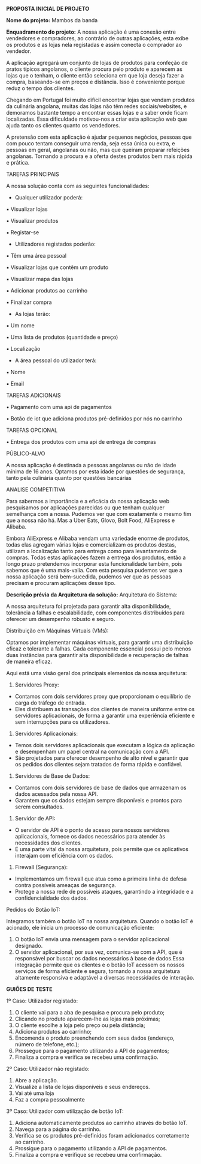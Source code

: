 **PROPOSTA INICIAL DE PROJETO**

**Nome do projeto:** Mambos da banda

**Enquadramento do projeto:** A nossa aplicação é uma conexão entre vendedores e compradores, ao contrário de outras aplicações, esta exibe os produtos e as lojas nela registadas e assim conecta o comprador ao vendedor.

A aplicação agregará um conjunto de lojas de produtos para confeção de pratos típicos angolanos, o cliente procura pelo produto e aparecem as lojas que o tenham, o cliente então seleciona em que loja deseja fazer a compra, baseando-se em preços e distância. Isso é conveniente porque reduz o tempo dos clientes.

Chegando em Portugal foi muito difícil encontrar lojas que vendam produtos da culinária angolana, muitas das lojas não têm redes sociais/websites, e demoramos bastante tempo a encontrar essas lojas e a saber onde ficam localizadas. Essa dificuldade motivou-nos a criar esta aplicação web que ajuda tanto os clientes quanto os vendedores.

A pretensão com esta aplicação é ajudar pequenos negócios, pessoas que com pouco tentam conseguir uma renda, seja essa única ou extra, e pessoas em geral, angolanas ou não, mas que queiram preparar refeições angolanas. Tornando a procura e a oferta destes produtos bem mais rápida e prática.

TAREFAS PRINCIPAIS

A nossa solução conta com as seguintes funcionalidades:

- Qualquer utilizador poderá:

▪ Visualizar lojas

▪ Visualizar produtos

▪ Registar-se


- Utilizadores registados poderão:

▪ Têm uma área pessoal

▪ Visualizar lojas que contêm um produto

▪ Visualizar mapa das lojas

▪ Adicionar produtos ao carrinho

▪ Finalizar compra


- As lojas terão:

▪ Um nome

▪ Uma lista de produtos (quantidade e preço)

▪ Localização


- A área pessoal do utilizador terá:

▪ Nome

▪ Email

TAREFAS ADICIONAIS

• Pagamento com uma api de pagamentos

• Botão de iot que adiciona produtos pré-definidos por nós no carrinho

TAREFAS OPCIONAL

• Entrega dos produtos com uma api de entrega de compras

PÚBLICO-ALVO

A nossa aplicação é destinada a pessoas angolanas ou não de idade mínima de 16 anos. Optamos por esta idade por questões de segurança, tanto pela culinária quanto por questões bancárias

ANALISE COMPETITIVA

Para sabermos a importância e a eficácia da nossa aplicação web pesquisamos por aplicações parecidas ou que tenham qualquer semelhança com a nossa. Pudemos ver que com exatamente o mesmo fim que a nossa não há. Mas a Uber Eats, Glovo, Bolt Food, AliExpress e Alibaba.

Embora AliExpress e Alibaba vendam uma variedade enorme de produtos, todas elas agregam várias lojas e comercializam os produtos destas, utilizam a localização tanto para entrega como para levantamento de compras. Todas estas aplicações fazem a entrega dos produtos, então a longo prazo pretendemos incorporar esta funcionalidade também, pois sabemos que é uma mais-valia. Com esta pesquisa pudemos ver que a nossa aplicação será bem-sucedida, pudemos ver que as pessoas precisam e procuram aplicações desse tipo.

**Descrição prévia da Arquitetura da solução:** Arquitetura do Sistema:

A nossa arquitetura foi projetada para garantir alta disponibilidade, tolerância a falhas e escalabilidade, com componentes distribuídos para oferecer um desempenho robusto e seguro.

Distribuição em Máquinas Virtuais (VMs):

Optamos por implementar máquinas virtuais, para garantir uma distribuição eficaz e tolerante a falhas. Cada componente essencial possui pelo menos duas instâncias para garantir alta disponibilidade e recuperação de falhas de maneira eficaz.

Aqui está uma visão geral dos principais elementos da nossa arquitetura:

1. Servidores Proxy:

- Contamos com dois servidores proxy que proporcionam o equilíbrio de carga do tráfego de entrada.
- Eles distribuem as transações dos clientes de maneira uniforme entre os servidores aplicacionais, de forma a garantir uma experiência eficiente e sem interrupções para os utilizadores.

1. Servidores Aplicacionais:

- Temos dois servidores aplicacionais que executam a lógica da aplicação e desempenham um papel central na comunicação com a API.
- São projetados para oferecer desempenho de alto nível e garantir que os pedidos dos clientes sejam tratados de forma rápida e confiável.

1. Servidores de Base de Dados:

- Contamos com dois servidores de base de dados que armazenam os dados acessados pela nossa API.
- Garantem que os dados estejam sempre disponíveis e prontos para serem consultados.

1. Servidor de API:

- O servidor de API é o ponto de acesso para nossos servidores aplicacionais, fornece os dados necessários para atender às necessidades dos clientes.
- É uma parte vital da nossa arquitetura, pois permite que os aplicativos interajam com eficiência com os dados.

1. Firewall (Segurança):

- Implementamos um firewall que atua como a primeira linha de defesa contra possíveis ameaças de segurança.
- Protege a nossa rede de possíveis ataques, garantindo a integridade e a confidencialidade dos dados.

Pedidos do Botão IoT:

Integramos também o botão IoT na nossa arquitetura. Quando o botão IoT é acionado, ele inicia um processo de comunicação eficiente:

1. O botão IoT envia uma mensagem para o servidor aplicacional designado.
2. O servidor aplicacional, por sua vez, comunica-se com a API, que é responsável por buscar os dados necessários à base de dados.Essa integração permite que os clientes e o botão IoT acessem os nossos serviços de forma eficiente e segura, tornando a nossa arquitetura altamente responsiva e adaptável a diversas necessidades de interação.


**GUIÕES DE TESTE**

1º Caso: Utilizador registado:

1. O cliente vai para a aba de pesquisa e procura pelo produto;
2. Clicando no produto aparecem-lhe as lojas mais próximas;
3. O cliente escolhe a loja pelo preço ou pela distância;
4. Adiciona produtos ao carrinho;
5. Encomenda o produto preenchendo com seus dados (endereço, número de telefone, etc.);
6. Prossegue para o pagamento utilizando a API de pagamentos;
7. Finaliza a compra e verifica se recebeu uma confirmação.

2º Caso: Utilizador não registado:

1. Abre a aplicação.
2. Visualize a lista de lojas disponíveis e seus endereços.
3. Vai até uma loja
4. Faz a compra pessoalmente

3º Caso: Utilizador com utilização de botão IoT:

1. Adiciona automaticamente produtos ao carrinho através do botão IoT.
2. Navega para a página do carrinho.
3. Verifica se os produtos pré-definidos foram adicionados corretamente ao carrinho.
4. Prossigue para o pagamento utilizando a API de pagamentos.
5. Finaliza a compra e verifique se recebeu uma confirmação.
